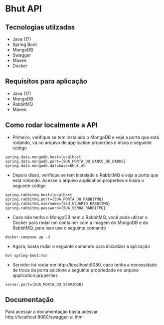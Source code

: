# Bhut API

## Tecnologias utilzadas

- Java (17)
- Spring Boot
- MongoDB
- Swagger
- Maven
- Docker

## Requisitos para aplicação

- Java (17)
- MongoDB
- RabbitMQ
- Maven

## Como rodar localmente a API

- Primeiro, verifique se tem instalado o MongoDB e veja a porta que está rodando, vá no arquivo de application.properties e insira o seguinte código
```shell
spring.data.mongodb.host=localhost
spring.data.mongodb.port={SUA_PORTA_DO_BANCO_DE_DADOS}
spring.data.mongodb.database=bhut_db
```

- Depois disso, verifique se tem instalado o RabbitMQ e veja a porta que está rodando. Acesse o arquivo application.properties e insira o seguinte código
```shell
spring.rabbitmq.host=localhost
spring.rabbitmq.port={SUA_PORTA_DO_RABBITMQ}
spring.rabbitmq.username={SEU_USUARIO_RABBITMQ}
spring.rabbitmq.password={SUA_SENHA_RABBITMQ}
```

- Caso não tenha o MongoDB nem o RabbitMQ, você pode utilzar o Docker para rodar um container com a imagem do MongoDB e do RabbitMQ, para isso use o seguinte comando
```shell
docker-compose up -d
```

- Agora, basta rodar o seguinte comando para inicializar a aplicação
```shell
mvn spring-boot:run
```

- Servidor irá rodar em http://localhost:8080, caso tenha a necessidade de troca da porta adicione a seguinte propriedade no arquivo application.prpperties
```shell
server.port={SUA_PORTA_DO_SERVIDOR}
```

## Documentação
Para acessar a documentação basta acessar http://localhost:8080/swagger-ui.html
